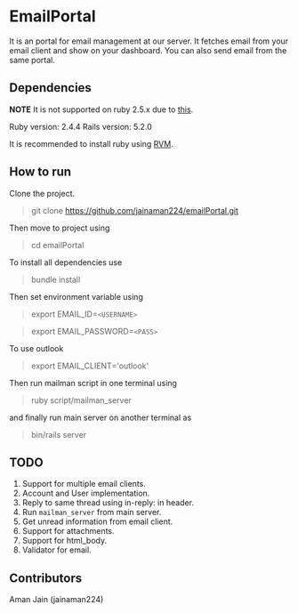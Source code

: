 # EmailPortal

It is an portal for email management at our server. It fetches email from your email client and show on your dashboard. You can also send email from the same portal.

## Dependencies

**NOTE** It is not supported on ruby 2.5.x due to [this](https://github.com/mikel/mail/issues/1209).

Ruby version: 2.4.4
Rails version: 5.2.0

It is recommended to install ruby using [RVM](https://rvm.io).

## How to run

Clone the project.

> git clone https://github.com/jainaman224/emailPortal.git

Then move to project using

> cd emailPortal

To install all dependencies use

> bundle install

Then set environment variable using

> export EMAIL_ID=`<USERNAME>`

> export EMAIL_PASSWORD=`<PASS>`

To use outlook

> export EMAIL_CLIENT='outlook'

Then run mailman script in one terminal using

> ruby script/mailman_server

and finally run main server on another terminal as

> bin/rails server

## TODO

1. Support for multiple email clients.
2. Account and User implementation.
3. Reply to same thread using in-reply: <message-id> in header.
4. Run `mailman_server` from main server.
5. Get unread information from email client.
6. Support for attachments.
7. Support for html_body.
8. Validator for email.

## Contributors

Aman Jain (jainaman224)
